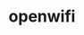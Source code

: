 ---
description: "openwifi: opensource WiFi chip!\r\n\r\nFeatures:\r\n802.11a/g/n\r\n\
  20MHz bandwidth; 70 MHz to 6 GHz frequency range\r\nMode tested: Ad-hoc; Station;\
  \ AP, Monitor\r\nDCF (CSMA/CA) low MAC layer in FPGA (10us SIFS is achieved)\r\n\
  Configurable channel access priority parameters:\r\n    duration of RTS/CTS, CTS-to-self\r\
  \n    SIFS/DIFS/xIFS/slot-time/CW/etc\r\nTime slicing based on MAC address\r\nEasy\
  \ to change bandwidth and frequency:\r\n    2MHz for 802.11ah in sub-GHz\r\n   \
  \ 10MHz for 802.11p/vehicle in 5.9GHz\r\nCSI (Channel State Information, freq offset,\
  \ equalizer to computer)\r\nIQ capture (real-time AGC, RSSI, IQ sample to computer)\r\
  \nOn roadmap: 802.11ax"
layout: stand
logo: stands/openwifi/logo.png
new_this_year: "1. Port the design from a single type of board to 6 types of boards!\
  \ From high end (expensive) to low end (cheap for entry)\r\n2. Low latency ping:\
  \ 200~300us round trip.\r\n3. Important improvement on stability and performance.\r\
  \n4. Increase the packet queue from 2 to 4 in FPGA, meet the Linux mac80211 requirement/assumption\
  \ better.\r\n5. Channel estimation and bug fix on the OFDM receiver. Better reception\
  \ performance.\r\n6. CSI (Channel State Information) interface to Linux. And it\
  \ doesn't affect normal WiFi communication.\r\n7. IQ sample interface to Linux.\
  \ And it doesn't affect normal WiFi communication.\r\n8. Low cost SDR openwifi dongle\
  \ (<100usd) and chip tape out plan are under preparation. Stay tuned!"
showcase: "All of those opensource hardware projects are focusing on the CPU side:\r\
  \nRISC-V, all kinds of open CPU cores, Raspberry PI, xxxx PI, PINE64, openWRT, AI/machine-learning\
  \ accelerators.\r\nHowever the radio connectivity part of those opensource hardware\
  \ boards are still from black-box silicon (commercial chips, like WiFi chips from\
  \ big companies).\r\nOpenwifi project, which was announced in the last FOSDEM, is\
  \ the first attempt to build an opensource chip in the radio connectivity domain!\r\
  \nNow we have tested the design on the FPGA development board (SDR -- Software Defined\
  \ Radio), and it works well in the real world scenario. Meanwhile we also add some\
  \ unique features that commercial chips don't have.\r\n\r\nWe hope more people can\
  \ come and think about the opensource activity in the radio chip domain, and invest\
  \ more in this domain!\r\n\r\nWe are also eager to hear from people about the idea\
  \ (under internal preparation): Low cost SDR openwifi dongle (<100usd) and chip\
  \ tape out plan."
themes:
- Hardware
title: openwifi
website: https://github.com/open-sdr/openwifi
show_on_overview: true
chatroom: openwifi
---